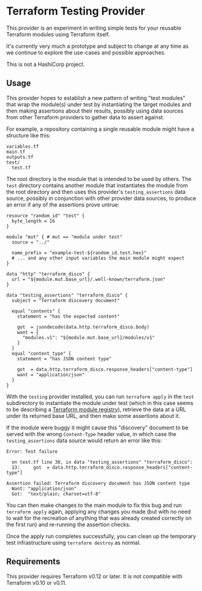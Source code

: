 # Terraform Testing Provider

This provider is an experiment in writing simple tests for your reusable
Terraform modules using Terraform itself.

It's currently very much a prototype and subject to change at any time as we
continue to explore the use-cases and possible approaches.

This is not a HashiCorp project.

## Usage

This provider hopes to establish a new pattern of writing "test modules"
that wrap the module(s) under test by instantiating the target modules and
then making assertions about their results, possibly using data sources from
other Terraform providers to gather data to assert against.

For example, a repository containing a single reusable module might have
a structure like this:

```
variables.tf
main.tf
outputs.tf
test/
  test.tf
```

The root directory is the module that is intended to be used by others. The
`test` directory contains another module that instantiates the module from
the root directory and then uses this provider's `testing_assertions` data
source, possibly in conjunction with other provider data sources, to produce
an error if any of the assertions prove untrue:

```hcl
resource "random_id" "test" {
  byte_length = 16
}

module "mut" { # mut == "module under test"
  source = "../"

  name_prefix = "example-test-${random_id.test.hex}"
  # ... and any other input variables the main module might expect
}

data "http" "terraform_disco" {
  url = "${module.mut.base_url}/.well-known/terraform.json"
}

data "testing_assertions" "terraform_disco" {
  subject = "Terraform discovery document"

  equal "contents" {
    statement = "has the expected content"

    got  = jsondecode(data.http.terraform_disco.body)
    want = {
      "modules.v1": "${module.mut.base_url}/modules/v1"
    }
  }
  equal "content_type" {
    statement = "has JSON content type"

    got  = data.http.terraform_disco.response_headers["content-type"]
    want = "application/json"
  }
}
```

With the `testing` provider installed, you can run `terraform apply` in the
`test` subdirectory to instantiate the module under test (which in this case
seems to be describing a [Terraform module registry](https://www.terraform.io/docs/registry/api.html)),
retrieve the data at a URL under its returned base URL, and then make some
assertions about it.

If the module were buggy it might cause this "discovery" document to be served
with the wrong `Content-Type` header value, in which case the `testing_assertions`
data source would return an error like this:

```
Error: Test failure

  on test.tf line 30, in data "testing_assertions" "terraform_disco":
  13:     got  = data.http.terraform_disco.response_headers["content-type"]

Assertion failed: Terraform discovery document has JSON content type
  Want: "application/json"
  Got:  "text/plain; charset=utf-8"
```

You can then make changes to the main module to fix this bug and run
`terraform apply` again, applying any changes you made (but with no need to
wait for the recreation of anything that was already created correctly on the
first run) and re-running the assertion checks.

Once the apply run completes successfully, you can clean up the temporary test
infrastructure using `terraform destroy` as normal.

## Requirements

This provider requires Terraform v0.12 or later. It is not compatible with
Terraform v0.10 or v0.11.
